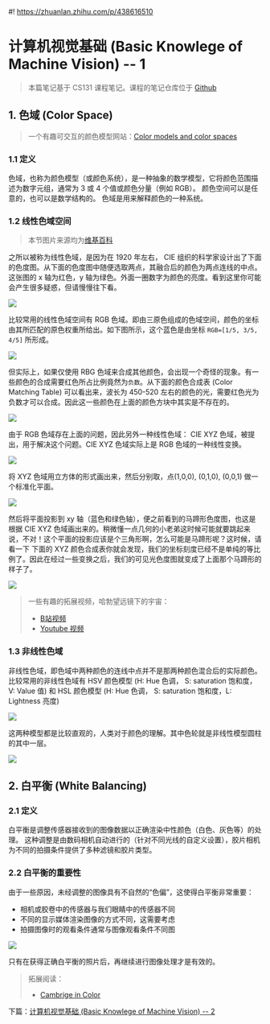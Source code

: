 #! https://zhuanlan.zhihu.com/p/438616510
#  计算机视觉基础 (Basic Knowlege of Machine Vision) -- 1

> 本篇笔记基于 CS131 课程笔记。课程的笔记仓库位于 [Github](https://github.com/StanfordVL/CS131_notes)

## 1. 色域 (Color Space)

> 一个有趣可交互的颜色模型网站：[Color models and color spaces](https://programmingdesignsystems.com/color/color-models-and-color-spaces/index.html)

### 1.1 定义

色域，也称为颜色模型（或颜色系统），是一种抽象的数学模型，它将颜色范围描述为数字元组，通常为 3 或 4 个值或颜色分量（例如 RGB）。 颜色空间可以是任意的，也可以是数学结构的。 色域是用来解释颜色的一种系统。

### 1.2 线性色域空间

> 本节图片来源均为[维基百科](https://en.wikipedia.org/wiki/RGB_color_spaces)

之所以被称为线性色域，是因为在 1920 年左右， CIE 组织的科学家设计出了下面的色度图。从下面的色度图中随便选取两点，其融合后的颜色为两点连线的中点。这张图的 x 轴为红色，y 轴为绿色。外面一圈数字为颜色的亮度。看到这里你可能会产生很多疑惑，但请慢慢往下看。

![ ](./pics/1024px-CIE1931xy_blank.svg.png)

比较常用的线性色域空间有 RGB 色域。即由三原色组成的色域空间，颜色的坐标由其所匹配的原色权重所给出。如下图所示，这个蓝色是由坐标 `RGB=[1/5, 3/5, 4/5]` 所形成。

![ ](pics/1280px-RGB_Cube_Show_lowgamma_cutout_b.png)

但实际上，如果仅使用 RBG 色域来合成其他颜色，会出现一个奇怪的现象。有一些颜色的合成需要红色所占比例竟然为`负数`。从下面的颜色合成表 (Color Matching Table) 可以看出来，波长为 450-520 左右的颜色的光，需要红色光为负数才可以合成。因此这一些颜色在上面的颜色方块中其实是不存在的。

![ ](pics/1280px-CIE1931_RGBCMF.svg.png)


由于 RGB 色域存在上面的问题，因此另外一种线性色域： CIE XYZ 色域，被提出，用于解决这个问题。CIE XYZ 色域实际上是 RGB 色域的一种线性变换。

![ ](pics/CIE_1931_XYZ_Color_Matching_Functions.svg.png)

将 XYZ 色域用立方体的形式画出来，然后分别取，点(1,0,0), (0,1,0), (0,0,1) 做一个标准化平面。

![ ](pics/Visible_gamut_within_CIEXYZ_color_space_D65_whitepoint_mesh.gif)

然后将平面投影到 xy 轴（蓝色和绿色轴），便之前看到的马蹄形色度图，也这是根据 CIE XYZ 色域画出来的。稍微懂一点几何的小老弟这时候可能就要跳起来说，不对！这个平面的投影应该是个三角形啊，怎么可能是马蹄形呢？这时候，请看一下 下面的 XYZ 颜色合成表你就会发现，我们的坐标刻度已经不是单纯的等比例了。因此在经过一些变换之后，我们的可见光色度图就变成了上面那个马蹄形的样子了。

![ ](./pics/1024px-CIE1931xy_blank.svg.png)

> 一些有趣的拓展视频，哈勃望远镜下的宇宙：
> - [B站视频](https://www.bilibili.com/video/BV1fK4y1D7z2?from=search&seid=7878969096241951395&spm_id_from=333.337.0.0)
> - [Youtube 视频](https://www.youtube.com/watch?v=WSG0MnmUsEY&ab_channel=Vox)

### 1.3 非线性色域

非线性色域，即色域中两种颜色的连线中点并不是那两种颜色混合后的实际颜色。比较常用的非线性色域有 HSV 颜色模型 (H: Hue 色调， S: saturation 饱和度， V: Value 值) 和 HSL 颜色模型 (H: Hue 色调， S: saturation 饱和度，L: Lightness 亮度)

![ ](pics/The-HSV-colour-model-mapped-to-a-cylinder-and-The-HSL-colour-model-mapped-to-a-cylinder.png)

这两种模型都是比较直观的，人类对于颜色的理解。其中色轮就是非线性模型圆柱的其中一层。

![ ](pics/08a00b637b94b64c2df9f067fc27b118.jpg)

## 2. 白平衡 (White Balancing)

### 2.1 定义

白平衡是调整传感器接收到的图像数据以正确渲染中性颜色（白色、灰色等）的处理。 这种调整是由数码相机自动进行的（针对不同光线的自定义设置），胶片相机为不同的拍摄条件提供了多种滤镜和胶片类型。

### 2.2 白平衡的重要性

由于一些原因，未经调整的图像具有不自然的“色偏”，这使得白平衡非常重要：
- 相机或胶卷中的传感器与我们眼睛中的传感器不同
- 不同的显示媒体渲染图像的方式不同，这需要考虑
- 拍摄图像时的观看条件通常与图像观看条件不同图

![ ](pics/Color_bias.png)

只有在获得正确白平衡的照片后，再继续进行图像处理才是有效的。

> 拓展阅读：
> - [Cambrige in Color](https://www.cambridgeincolour.com/)

下篇：[计算机视觉基础 (Basic Knowlege of Machine Vision) -- 2](https://zhuanlan.zhihu.com/p/444536065)